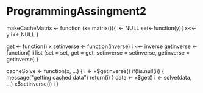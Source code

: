 # ProgrammingAssingment2
makeCacheMatrix <- function (x= matrix()){
i<- NULL
set<-function(y){
  x<<-y
  i<<-NULL
}

get <- function() x
        setinverse <- function(inverse)
       i <<- inverse
       getinverse <- function() i
list (set = set, get = get,
             setinverse = setinverse,
             getinverse = getinverse)
}

cacheSolve <- function(x, ...) {
        i <- x$getinverse()
        if(!is.null(i)) {
                message("getting cached data")
                return(i)
        }
        data <- x$get()
        i <- solve(data, ...)
        x$setinverse(i)
        i
}
